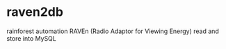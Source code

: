 raven2db
========

rainforest automation RAVEn (Radio Adaptor for Viewing Energy) read and store into MySQL